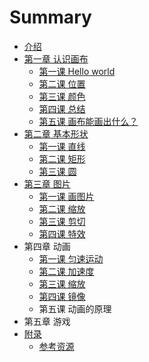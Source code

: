 # Summary

* [介绍](README.md)
* [第一章 认识画布](chapter1.md)
   * [第一课 Hello world](hello_world.md)
   * [第二课 位置](lesson-1-2.md)
   * [第三课 颜色](lesson-1-3.md)
   * [第四课 总结](lesson-1-4.md)
   * [第五课 画布能画出什么？](lesson-1-5.md)
* [第二章 基本形状](chapter2.md)
   * [第一课 直线](lesson-2-1.md)
   * [第二课 矩形](lesson-2-2.md)
   * [第三课 圆](lesson-2-3.md)
* [第三章 图片](lesson-3-1.md)
   * [第一课 画图片](lesson-3-1.md)
   * [第二课 缩放](lesson-3-2.md)
   * [第三课 剪切](lesson-3-3.md)
   * [第四课 特效](lesson-3-4.md)
* 第四章 动画
   * [第一课 匀速运动](lesson-4-1.md)
   * [第二课 加速度](lesson-4-2.md)
   * [第三课 缩放](lesson-4-3.md)
   * [第四课 镜像](lesson-4-4.md)
   * 第五课 动画的原理
* 第五章 游戏
* [附录](lesson_1_3.md)
   * [参考资源](references.md)

